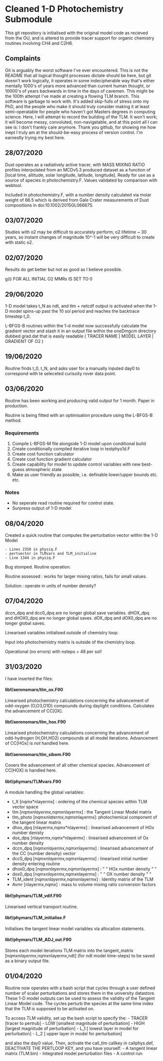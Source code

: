 # Cleaned 1-D Photochemistry Submodule 

This git repository is initialised with the original model code as recieved from the 
OU, and is altered to provide tracer support for organic chemistry routines involving
CH4 and C2H6. 

## Complaints

Git is arguably the worst software I've ever encountered. This is not the README that 
all logical thought processes dictate should be here, but git doesn't work logically,
it operates in some indecipherable way that's either mentally 1000's of years more
advanced than current human thought, or 10000's of years backwards in time in the days
of cavemen. This might be the 100th attempt I've made at creating a flowing TLM branch.
This software is garbage to work with. It's added skip-fulls of stress onto my PhD, 
and the people who make it should truly consider making it at least semi-operatable for
people who haven't got Masters degrees in computing science. Here, I will attempt to
record the building of the TLM. It won't work; it will become messy, convoluted, 
non-navigatable, and at this point all I can see is: I don't frankly care anymore. Thank
you github, for showing me how inept I truly am at the should-be-easy process of version
control. I'm earnestly trying my best here.


## 28/07/2020
Dust operates as a radiatively active tracer, with MASS MIXING RATIO profiles interpolated
from an MCDv5.3 produced dataset as a function of [local time, altitude, solar longitude,
latitude, longitude]. Ready for use as a source of species in photochemistry.F. Values 
validated by comparison with webtool.

Included in photochemistry.F, with a number density calculated via molar weight of 66.5 
which is derived from Gale Crater measurements of Dust compositions in doi:10.1002/2015GL066675.




## 03/07/2020

Studies with o2 may be difficult to accurately perform; o2 lifetime ~ 30 years, so instant
changes of magnitude 10^-1 will be very difficult to create with static o2.

## 02/07/2020

Results do get better but not as good as I believe possible. 

g(i) FOR ALL INITIAL O2 MMRs IS SET TO 0

## 29/06/2020

1-D model takes t_N as ndt, and tlm + netcdf output is activated when the 1-D model 
spins-up past the 10 sol period and reaches the backtrace timestep t_0.

L-BFGS-B routines within the 1-d model now successfully calculate the gradient 
vector and stash it in an output file within the oneDmgcm directory dubbed
grad.dat that is easily readable ( TRACER NAME | MODEL LAYER | GRADIENT OF O2 )

## 19/06/2020

Routine finds t_0, t_N, and asks user for a manually inputed day0 to correspond with te
seleceted curisoity rover data point.

## 03/06/2020

Routine has been working and producing valid output for 1 month. Paper in production.

Routine is being fitted with an optimisation procedure using the L-BFGS-B method. 

### Requirements 

1. Compile L-BFGS-M file alongside 1-D model upon conditional build
2. Create conditionally compiled iterative loop in testphys1d.F 
3. Create cost function calculator
4. Create cost function gradient calculator 
5. Create capability for model to update control variables with new best-guess atmospheric state
6. Make as user friendly as possible, i.e. definable lower/upper bounds etc. etc.

### Notes

- No seperate read routine required for control state. 
- Surpress output of 1-D model





## 08/04/2020

Created a quick routine that computes the perturbation vector within the 1-D Model

	- Lines 2358 in physiq.F
	- pertvector in TLMvars and TLM_initialise
	- Line 1344 in physiq.F

Bug stomped. Routine operation. 

Routine assessed : works for larger mixing ratios, fails for small values. 

Solution : operate in units of number density?

## 07/04/2020

dccn_dpq and dcc0_dpq are no longer global save variables.
dHOX_dpq and dHOX0_dpq are no longer global saves.
dOX_dpq and dOX0_dpq are no longer global saves.

Linearised variables initialised outside of chemistry loop.

Input into photochemistry matrix is outside of the chemistry loop.

Operational (no errors) with nsteps = 48 per sol!

## 31/03/2020

I have inserted the files:

#### libf/aeronomars/tlm_ox.F90

Linearised photochemistry calculations concerning the advancement of odd-oxygen (O,O3,O1D)
compounds during daylight conditions. Calculates the advancement of CC[OX].

#### libf/aeronomars/tlm_hox.F90

Linearised photochemistry calculations concerning the advancement of odd-hydrogen (H,OH,HO2)
compounds at all model iterations. Advancement of CC[HOx] is *not* handled here.

#### libf/aeronomars/tlm_sibem.F90

Covers the advancement of all other chemical species. Advancement of CC[HOX] *is* handled
here.

#### libf/phymars/TLMvars.F90

A module handling the global variables:

- t_X [nqmx*nlayermx] : ordering of the chemical species within TLM vector space
- tlm [nqmx*nlayermx,nqmx*nlayermx] : the Tangent Linear Model matrix
- tlm_photo [nqmx*nlatermx,nqmx*nlayermx]: photochemical component of the tangent linear matrix
- dhox_dpq [nlayermx,nqmx*nlayermx] : linearised advancement of HOx number denisty
- dox_dpq [nlayermx,nqmx*nlayermx] : linearised advancement of Ox number density
- dccn_dpq [nqmx*nlayermx,nqmx*nlayermx] : linearised advancement of the CC (number density) vector
- dcc0_dpq [nqmx*nlayermx,nqmx*nlayermx] : linearised initial number density entering routine
- dhox0_dpq [nqmx*nlayermx,nqmx*nlayermx] : " " HOx number density " "
- dox0_dpq [nqmx*nlayermx,nqmx*nlayermx] : " " OX number density " "
- TLM_ident [nqmx*nlayermx,nqmx*nlayermx] : Identity matrix of the TLM
- Avmr [nlayermx,nqmx] : mass to volume mixing ratio conversion factors

#### libf/phymars/TLM_vdif.F90

Linearised vertical transport routine.

#### libf/phymars/TLM_initialise.F

Initialises the tangent linear model variables via allocation statements.

#### libf/phymars/TLM_ADJ_out.F90

Stores each model iterations TLM matrix into the tangent_matrix [nqmx*nlayermx,nqmx*nlayermx,ndt]
(for ndt model time-steps) to be saved as a binary output file.

## 01/04/2020 

Routine now operates with a bash script that cycles through a user defined number of scalar 
perturbations and stores them in the university datastore. These 1-D model outputs can be used to 
assess the validity of the Tangent Linear Model code. The cycles perturb the species at the same
time index that the TLM is supposed to be activated on.

To access TLM validity, set up the bash script to specify the:
	- TRACER [tracer to pertrub]
	- LOW [smallest magnitude of perturbation]
	- HIGH [largest magnitude of perturbation]
	- L_1 [ lowest layer in model for perturbation]
	- L_2 [ upper layer in model for perturbation]

and also the day0 value. Then, activate the call_tlm callkey in callphys.def, DEACTIVATE THE 
PERTLOOP KEY, and you have yourself:
	- A tangent linear matrix (TLM.bin)
	- Integrated model perturbation files
	- A control run 
